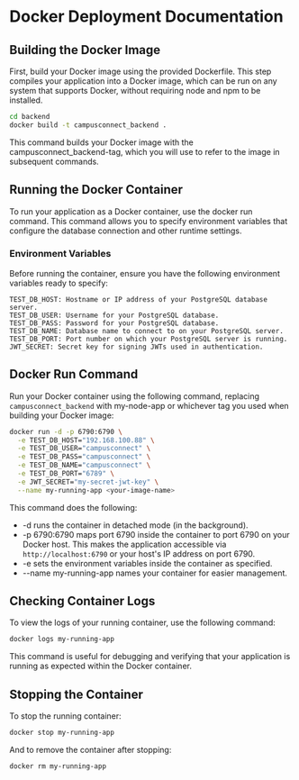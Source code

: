 # Docker Deployment Documentation

## Building the Docker Image

First, build your Docker image using the provided Dockerfile. This step compiles your application into a Docker image, which can be run on any system that supports Docker, without requiring node and npm to be installed.

```bash
cd backend
docker build -t campusconnect_backend .
```

This command builds your Docker image with the campusconnect_backend-tag, which you will use to refer to the image in subsequent commands.

## Running the Docker Container

To run your application as a Docker container, use the docker run command. This command allows you to specify environment variables that configure the database connection and other runtime settings.

### Environment Variables

Before running the container, ensure you have the following environment variables ready to specify:

```plaintext
TEST_DB_HOST: Hostname or IP address of your PostgreSQL database server.
TEST_DB_USER: Username for your PostgreSQL database.
TEST_DB_PASS: Password for your PostgreSQL database.
TEST_DB_NAME: Database name to connect to on your PostgreSQL server.
TEST_DB_PORT: Port number on which your PostgreSQL server is running.
JWT_SECRET: Secret key for signing JWTs used in authentication.
```

## Docker Run Command

Run your Docker container using the following command, replacing `campusconnect_backend` with my-node-app or whichever tag you used when building your Docker image:

```bash
docker run -d -p 6790:6790 \
  -e TEST_DB_HOST="192.168.100.88" \
  -e TEST_DB_USER="campusconnect" \
  -e TEST_DB_PASS="campusconnect" \
  -e TEST_DB_NAME="campusconnect" \
  -e TEST_DB_PORT="6789" \
  -e JWT_SECRET="my-secret-jwt-key" \
  --name my-running-app <your-image-name>
```

This command does the following:

- -d runs the container in detached mode (in the background).
- -p 6790:6790 maps port 6790 inside the container to port 6790 on your Docker host. This makes the application accessible via `http://localhost:6790` or your host's IP address on port 6790.
- -e sets the environment variables inside the container as specified.
- --name my-running-app names your container for easier management.

## Checking Container Logs

To view the logs of your running container, use the following command:

```bash
docker logs my-running-app
```

This command is useful for debugging and verifying that your application is running as expected within the Docker container.

## Stopping the Container

To stop the running container:

```bash
docker stop my-running-app
```

And to remove the container after stopping:

```bash
docker rm my-running-app
```
